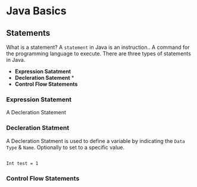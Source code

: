 # Java Basics



## Statements
What is a statement? A `statement` in Java is an instruction.. A command for the programming language to execute. There are three types of statements in Java.

* **Expression Satatment**
* **Decleration Satement**
     * 
* **Control Flow Statements**

### Expression Statement
A Decleration Statement 

### Decleration Statment
A Decleration Statment is used to define a variable by indicating the `Data Type` & `Name`. Optionally to set to a specific value.

~~~

Int test = 1

~~~

### Control Flow Statements
    
